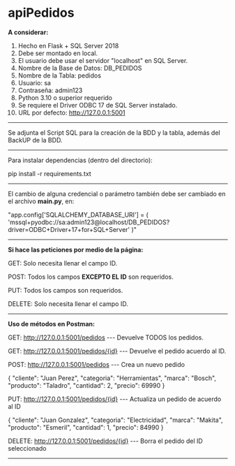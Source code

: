# apiPedidos

**A considerar:**

1. Hecho en Flask + SQL Server 2018
2. Debe ser montado en local.
3. El usuario debe usar el servidor "localhost" en SQL Server.
4. Nombre de la Base de Datos: DB_PEDIDOS
5. Nombre de la Tabla: pedidos
6. Usuario: sa
7. Contraseña: admin123
8. Python 3.10 o superior requerido
9. Se requiere el Driver ODBC 17 de SQL Server instalado.
10. URL por defecto: http://127.0.0.1:5001

-------------------------------------------------------------------
Se adjunta el Script SQL para la creación de la BDD y la tabla, 
además del BackUP de la BDD.

-------------------------------------------------------------------
Para instalar dependencias (dentro del directorio):

pip install -r requirements.txt

-------------------------------------------------------------------
El cambio de alguna credencial o parámetro también debe ser cambiado en el archivo **main.py**, en:

"app.config['SQLALCHEMY_DATABASE_URI'] = (
    'mssql+pyodbc://sa:admin123@localhost/DB_PEDIDOS?driver=ODBC+Driver+17+for+SQL+Server'
)"

-------------------------------------------------------------------
**Si hace las peticiones por medio de la página:**

GET: Solo necesita llenar el campo ID.

POST: Todos los campos **EXCEPTO EL ID** son requeridos.

PUT: Todos los campos son requeridos.

DELETE: Solo necesita llenar el campo ID.

-------------------------------------------------------------------
**Uso de métodos en Postman:**

GET: http://127.0.0.1:5001/pedidos --- Devuelve TODOS los pedidos.

GET: http://127.0.0.1:5001/pedidos/{id} --- Devuelve el pedido acuerdo al ID.

POST: http://127.0.0.1:5001/pedidos --- Crea un nuevo pedido

{
  "cliente": "Juan Perez",
  "categoria": "Herramientas",
  "marca": "Bosch",
  "producto": "Taladro",
  "cantidad": 2,
  "precio": 69990
}

PUT: http://127.0.0.1:5001/pedidos/{id} --- Actualiza un pedido de acuerdo al ID

{
  "cliente": "Juan Gonzalez",
  "categoria": "Electricidad",
  "marca": "Makita",
  "producto": "Esmeril",
  "cantidad": 1,
  "precio": 84990
}

DELETE: http://127.0.0.1:5001/pedidos/{id} --- Borra el pedido del ID seleccionado

-------------------------------------------------------------------

